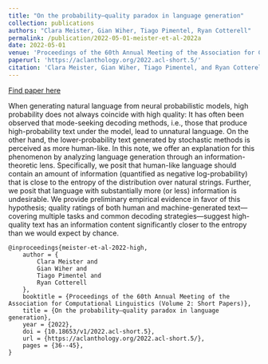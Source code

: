 ```yaml
---
title: "On the probability–quality paradox in language generation"
collection: publications
authors: "Clara Meister, Gian Wiher, Tiago Pimentel, Ryan Cotterell"
permalink: /publication/2022-05-01-meister-et-al-2022a
date: 2022-05-01
venue: 'Proceedings of the 60th Annual Meeting of the Association for Computational Linguistics (Volume 2: Short Papers)'
paperurl: 'https://aclanthology.org/2022.acl-short.5/'
citation: 'Clara Meister, Gian Wiher, Tiago Pimentel, and Ryan Cotterell. 2022. On the probability–quality paradox in language generation. In Proceedings of the 60th Annual Meeting of the Association for Computational Linguistics (Volume 2: Short Papers), pages 36–45, Dublin, Ireland. Association for Computational Linguistics.'
---
```


<a href='https://aclanthology.org/2022.acl-short.5/'>Find paper here</a>

When generating natural language from neural probabilistic models, high probability does not always coincide with high quality: It has often been observed that mode-seeking decoding methods, i.e., those that produce high-probability text under the model, lead to unnatural language. On the other hand, the lower-probability text generated by stochastic methods is perceived as more human-like. In this note, we offer an explanation for this phenomenon by analyzing language generation through an information-theoretic lens. Specifically, we posit that human-like language should contain an amount of information (quantified as negative log-probability) that is close to the entropy of the distribution over natural strings. Further, we posit that language with substantially more (or less) information is undesirable. We provide preliminary empirical evidence in favor of this hypothesis; quality ratings of both human and machine-generated text—covering multiple tasks and common decoding strategies—suggest high-quality text has an information content significantly closer to the entropy than we would expect by chance.

```
@inproceedings{meister-et-al-2022-high,
    author = {
        Clara Meister and
        Gian Wiher and
        Tiago Pimentel and
        Ryan Cotterell
    },
    booktitle = {Proceedings of the 60th Annual Meeting of the Association for Computational Linguistics (Volume 2: Short Papers)},
    title = {On the probability–quality paradox in language generation},
    year = {2022},
    doi = {10.18653/v1/2022.acl-short.5},
    url = {https://aclanthology.org/2022.acl-short.5/},
    pages = {36--45},
}
```